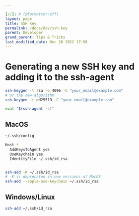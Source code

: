 ```yaml
---

[//]: # (@formatter:off)
layout: page
title: SSH Key
permalink: /docs/dev/ssh-key
parent: Developer
grand_parent: Tips & Tricks
last_modified_date: Dec 28 2022 17:58
---
```

[//]: # (@formatter:on)

# Generating a new SSH key and adding it to the ssh-agent

```bash
ssh-keygen -t rsa -b 4096 -C "your_email@example.com"
# or the new algorithm
ssh-keygen -t ed25519 -C "your_email@example.com"

eval "$(ssh-agent -s)"
```

## MacOS

```bash
~/.ssh/config

Host *
  AddKeysToAgent yes
  UseKeychain yes
  IdentityFile ~/.ssh/id_rsa


ssh-add -K ~/.ssh/id_rsa 
# -K is deprecated in new versions of MacOS
ssh-add --apple-use-keychain ~/.ssh/id_rsa
```

## Windows/Linux

```bash
ssh-add ~/.ssh/id_rsa
```
